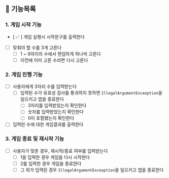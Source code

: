 ## 📃 기능목록  

### 1. 게임 시작 기능  

- [ ✅ ] 게임 실행시 시작문구를 출력한다
- [  ] 맞춰야 할 수를 3개 고른다
  - [  ] 1 ~ 9까지의 수에서 랜덤하게 하나씩 고른다
  - [  ] 이전에 이미 고른 수라면 다시 고른다  

### 2. 게임 진행 기능  

- [  ] 사용자에게 3자리 수를 입력받는다
  - [  ] 입력된 수가 유효성 검사를 통과하지 못하면 `IllegalArgumentExceoption`을 일으키고 앱을 종료한다
    - [  ] 3자리를 입력받았는지 확인한다
    - [  ] 숫자를 입력받았는지 확인한다
    - [  ] 0이 포함됐는지 확인한다
- [  ] 입력한 수에 대한 게임결과를 출력한다  

### 3. 게임 종료 및 재시작 기능
- [  ] 사용자가 맞춘 경우, 재시작/종료 여부를 입력받는다
  - [  ] 1을 입력한 경우 게임을 다시 시작한다
  - [  ] 2를 입력한 경우 게임을 종료한다
  - [  ] 그 외가 입력된 경우 `IllegalArgumentExceoption`을 일으키고 앱을 종료한다
